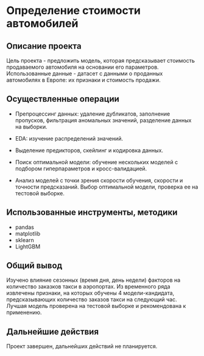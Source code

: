 # Определение стоимости автомобилей

## Описание проекта

Цель проекта - предложить модель, которая предсказывает стоимость продаваемого автомобиля на основании его параметров. Использованные данные - датасет с данными о проданных автомобилях в Европе: их признаки и стоимость продажи.

## Осуществленные операции

* Препроцессинг данных: удаление дубликатов, заполнение пропусков, фильтрация аномальных значений, разделение данных на выборки.

* EDA: изучение распределений значений.

* Выделение предикторов, скейлинг и кодировка данных.

* Поиск оптимальной модели: обучение нескольких моделей с подбором гиперпараметров и кросс-валидацией.

* Анализ моделей с точки зрения скорости обучения, скорости и точности предсказаний. Выбор оптимальной модели, проверка ее на тестовой выборке.

## Использованные инструменты, методики

* pandas
* matplotlib
* sklearn
* LightGBM

## Общий вывод

Изучено влияние сезонных (время дня, день недели) факторов на количество заказков такси в аэропортах. Из временного ряда извлечены признаки, на которых обучены 4 модели-кандидата, предсказывающих количество заказов такси на следующий час. Лучшая модель проверена на тестовой выборке и рекомендована к применению.

## Дальнейшие действия

Проект завершен, дальнейших действий не планируется.
